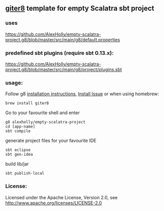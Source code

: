 ## [giter8](http://github.com/n8han/giter8) template for empty Scalatra sbt project

### uses
https://github.com/AlexHolly/empty-scalatra-project.g8/blob/master/src/main/g8/default.properties

### predefined sbt plugins (require sbt 0.13.x):
https://github.com/AlexHolly/empty-scalatra-project.g8/blob/master/src/main/g8/project/plugins.sbt

### usage:
Follow g8 [installation instructions](http://github.com/n8han/giter8#readme), [Install Issue](https://github.com/n8han/conscript/issues/72#issuecomment-156680186) or when using homebrew:

    brew install giter8

Go to your favourite shell and enter

    g8 alexholly/empty-scalatra-project
    cd [app-name]
    sbt compile


generate project files for your favourite IDE

    sbt eclipse
    sbt gen-idea

build lib/jar

    sbt publish-local
    
### License:
Licensed under the Apache License, Version 2.0, see http://www.apache.org/licenses/LICENSE-2.0
